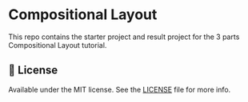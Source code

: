 # Compositional Layout

This repo contains the starter project and result project for the 3 parts Compositional Layout tutorial.

## 📄 License
Available under the MIT license. See the [LICENSE](https://github.com/nodes-ios/Compositional-Layout/blob/master/LICENSE) file for more info.
